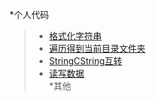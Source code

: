 *个人代码 
> + [格式化字符串](Code/2020-08-25-FormatString.md)  
> + [遍历得到当前目录文件夹](Code/2020-08-25-GetAllFiles.md)  
> + [StringCString互转](Code/2020-08-25-StringCstring.md)  
> + [读写数据](Code/2020-08-25-WriteReadFile.txt)  
*其他 